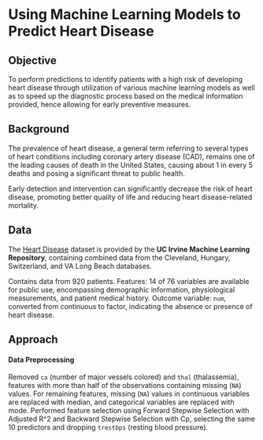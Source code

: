 # Using Machine Learning Models to Predict Heart Disease

## Objective

To perform predictions to identify patients with a high risk of developing heart disease through utilization of various machine learning models as well as to speed up the diagnostic process based on the medical information provided, hence allowing for early preventive measures.

## Background

The prevalence of heart disease, a general term referring to several types of heart conditions including coronary artery disease (CAD), remains one of the leading causes of death in the United States, causing about 1 in every 5 deaths and posing a significant threat to public health.

Early detection and intervention can significantly decrease the risk of heart disease, promoting better quality of life and reducing heart disease-related mortality.

## Data

The [Heart Disease](https://archive.ics.uci.edu/dataset/45/heart+disease) dataset is provided by the **UC Irvine Machine Learning Repository**, containing combined data from the Cleveland, Hungary, Switzerland, and VA Long Beach databases.

Contains data from 920 patients. Features: 14 of 76 variables are available for public use, encompassing demographic information, physiological measurements, and patient medical history. Outcome variable: `num`, converted from continuous to factor, indicating the absence or presence of heart disease. 

## Approach

#### Data Preprocessing

Removed `ca` (number of major vessels colored) and `thal` (thalassemia), features with more than half of the observations containing missing (`NA`) values. For remaining features, missing (`NA`) values in continuous variables are replaced with median, and categorical variables are replaced with mode. Performed feature selection using Forward Stepwise Selection with Adjusted R^2 and Backward Stepwise Selection with Cp, selecting the same 10 predictors and dropping `trestbps` (resting blood pressure).
